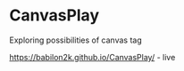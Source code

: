 # CanvasPlay
Exploring possibilities of canvas tag


https://babilon2k.github.io/CanvasPlay/ - live
